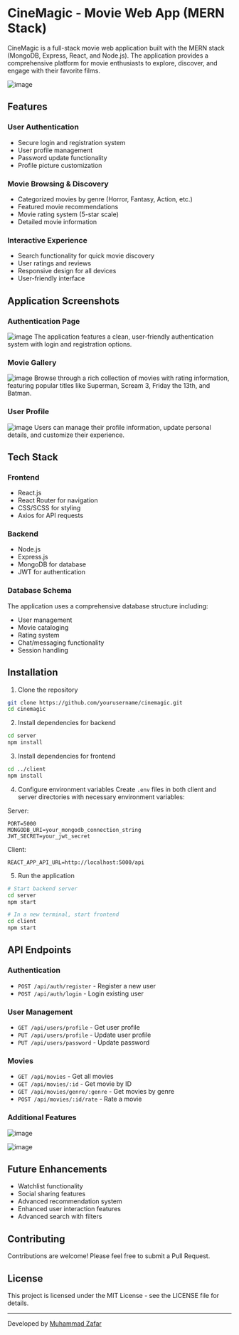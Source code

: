 # CineMagic - Movie Web App (MERN Stack)

CineMagic is a full-stack movie web application built with the MERN stack (MongoDB, Express, React, and Node.js). The application provides a comprehensive platform for movie enthusiasts to explore, discover, and engage with their favorite films.

![image](https://github.com/user-attachments/assets/5a0cbabc-5709-45d8-8644-3352fc156c7e)

## Features

### User Authentication
- Secure login and registration system
- User profile management
- Password update functionality
- Profile picture customization

### Movie Browsing & Discovery
- Categorized movies by genre (Horror, Fantasy, Action, etc.)
- Featured movie recommendations
- Movie rating system (5-star scale)
- Detailed movie information

### Interactive Experience
- Search functionality for quick movie discovery
- User ratings and reviews
- Responsive design for all devices
- User-friendly interface

## Application Screenshots

### Authentication Page
![image](https://github.com/user-attachments/assets/c6babb69-4460-4e51-a761-c999f17d79a3)
The application features a clean, user-friendly authentication system with login and registration options.

### Movie Gallery
![image](https://github.com/user-attachments/assets/5a0cbabc-5709-45d8-8644-3352fc156c7e)
Browse through a rich collection of movies with rating information, featuring popular titles like Superman, Scream 3, Friday the 13th, and Batman.

### User Profile
![image](https://github.com/user-attachments/assets/19430d4d-314e-47d0-a0c9-5d18f3e5416b)
Users can manage their profile information, update personal details, and customize their experience.

## Tech Stack

### Frontend
- React.js
- React Router for navigation
- CSS/SCSS for styling
- Axios for API requests

### Backend
- Node.js
- Express.js
- MongoDB for database
- JWT for authentication

### Database Schema
The application uses a comprehensive database structure including:
- User management
- Movie cataloging
- Rating system
- Chat/messaging functionality
- Session handling

## Installation

1. Clone the repository
```bash
git clone https://github.com/yourusername/cinemagic.git
cd cinemagic
```

2. Install dependencies for backend
```bash
cd server
npm install
```

3. Install dependencies for frontend
```bash
cd ../client
npm install
```

4. Configure environment variables
Create `.env` files in both client and server directories with necessary environment variables:

Server:
```
PORT=5000
MONGODB_URI=your_mongodb_connection_string
JWT_SECRET=your_jwt_secret
```

Client:
```
REACT_APP_API_URL=http://localhost:5000/api
```

5. Run the application
```bash
# Start backend server
cd server
npm start

# In a new terminal, start frontend
cd client
npm start
```

## API Endpoints

### Authentication
- `POST /api/auth/register` - Register a new user
- `POST /api/auth/login` - Login existing user

### User Management
- `GET /api/users/profile` - Get user profile
- `PUT /api/users/profile` - Update user profile
- `PUT /api/users/password` - Update password

### Movies
- `GET /api/movies` - Get all movies
- `GET /api/movies/:id` - Get movie by ID
- `GET /api/movies/genre/:genre` - Get movies by genre
- `POST /api/movies/:id/rate` - Rate a movie

### Additional Features

![image](https://github.com/user-attachments/assets/69915747-194c-4fc2-bf58-01a7db5ff67c)

![image](https://github.com/user-attachments/assets/314dadc2-4176-417f-84e2-dac4cbc8595c)

## Future Enhancements

- Watchlist functionality
- Social sharing features
- Advanced recommendation system
- Enhanced user interaction features
- Advanced search with filters

## Contributing
Contributions are welcome! Please feel free to submit a Pull Request.

## License
This project is licensed under the MIT License - see the LICENSE file for details.

---

Developed by [ Muhammad Zafar ](https://github.com/i211534)



